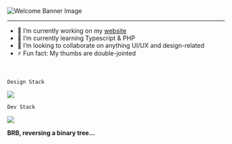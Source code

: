 
<img src='https://github.com/GrandeMan/GrandeMan/assets/114616062/0cd0d105-de85-487c-a85c-6e8b7a829b14' w='750' alt='Welcome Banner Image' />
<br />
<hr />

- 🔭 I’m currently working on my <a href='https://www.joshuamorales.tech'> website </a>
- 🌱 I’m currently learning Typescript & PHP
- 👯 I’m looking to collaborate on anything UI/UX and design-related
- ⚡ Fun fact: My thumbs are double-jointed
<!--

- 🤔 I’m looking for help with ...
- 💬 Ask me about ...
- 📫 How to reach me: ...
- 😄 Pronouns: ...
-->

<br/>

`Design Stack`

  <img src="https://skillicons.dev/icons?i=ae,ai,ps,pr,figma" />

`Dev Stack`

  <img src="https://skillicons.dev/icons?i=git,html,js,nodejs,react,tailwind,ts,vite,cloudflare,firebase&perline=8" />


**BRB, reversing a binary tree...**
